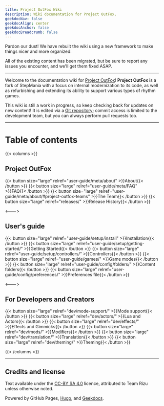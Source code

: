```yaml
---
title: Project OutFox Wiki
description: Wiki documentation for Project OutFox.
geekdocNav: false
geekdocAlign: center
geekdocAnchor: false
geekdocBreadcrumb: false
---
```


Pardon our dust! We have rebuilt the wiki using a new framework to make things nicer and more organized.

All of the existing content has been migrated, but be sure to report any issues you encounter, and we'll get them fixed ASAP.

----

Welcome to the documentation wiki for [Project OutFox](https://projectmoon.dance)! **Project OutFox** is a fork of StepMania with a focus on internal modernization to its code, as well as refurbishing and extending its ability to support various types of rhythm games.

This wiki is still a work in progress, so keep checking back for updates on new content! It is edited via a [Git repository](https://github.com/TeamRizu/outfox-wiki); commit access is limited to the development team, but you can always perform pull requests too.

----

# Table of contents

{{< columns >}}

## Project OutFox

{{< button size="large" relref="user-guide/meta/about" >}}About{{< /button >}}
{{< button size="large" relref="user-guide/meta/FAQ" >}}FAQ{{< /button >}}
{{< button size="large" relref="user-guide/meta/about/#project-outfox-teams" >}}The Team{{< /button >}}
{{< button size="large" relref="releases/" >}}Release History{{< /button >}}

<--->

## User's guide

{{< button size="large" relref="user-guide/setup/install" >}}Installation{{< /button >}}
{{< button size="large" relref="user-guide/setup/getting-started/" >}}Getting Started{{< /button >}}
{{< button size="large" relref="user-guide/setup/controllers/" >}}Controllers{{< /button >}}
{{< button size="large" relref="user-guide/games/" >}}Game modes{{< /button >}}
{{< button size="large" relref="user-guide/config/folders/" >}}Content folders{{< /button >}}
{{< button size="large" relref="user-guide/config/preferences/" >}}Preferences file{{< /button >}}

<--->

## For Developers and Creators

{{< button size="large" relref="dev/mode-support/" >}}Mode support{{< /button >}}
{{< button size="large" relref="dev/actors/" >}}Lua and Actors{{< /button >}}
{{< button size="large" relref="dev/effects/" >}}Effects and Gimmicks{{< /button >}}
{{< button size="large" relref="dev/mods/" >}}Modifiers{{< /button >}}
{{< button size="large" relref="dev/translation/" >}}Translation{{< /button >}}
{{< button size="large" relref="dev/theming/" >}}Theming{{< /button >}}

{{< /columns >}}

----

## Credits and license
Text available under the <a href="http://creativecommons.org/licenses/by-sa/4.0/" rel="license">CC-BY SA 4.0</a> licence, attributed to Team Rizu unless otherwise noted. 

Powered by GitHub Pages, [Hugo](https://gohugo.io/), and [Geekdocs](https://geekdocs.de/).

